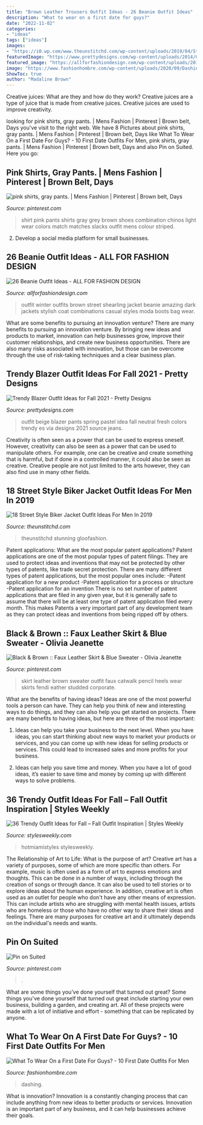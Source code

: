 ```yaml
---
title: "Brown Leather Trousers Outfit Ideas - 26 Beanie Outfit Ideas"
description: "What to wear on a first date for guys?"
date: "2022-11-02"
categories:
- "ideas"
tags: ["ideas"]
images:
- "https://i0.wp.com/www.theunstitchd.com/wp-content/uploads/2019/04/Stunning-Biker-Jackets-For-Men-To-Try.jpg?fit=617%2C1345&amp;ssl=1"
featuredImage: "https://www.prettydesigns.com/wp-content/uploads/2014/09/Neutral-Beige-Outfit-Idea-with-Black-Pants.jpg"
featured_image: "https://allforfashiondesign.com/wp-content/uploads/2013/12/e-7-600x880.jpg"
image: "https://www.fashionhombre.com/wp-content/uploads/2020/09/Dashing-First-Date-Outfits-For-Men-16.jpg"
ShowToc: true
author: "Madaline Brown"
---
```



Creative juices: What are they and how do they work?
Creative juices are a type of juice that is made from creative juices. Creative juices are used to improve creativity.

	

		
looking for pink shirts, gray pants. | Mens Fashion | Pinterest | Brown belt, Days you've visit to the right web. We have 8 Pictures about pink shirts, gray pants. | Mens Fashion | Pinterest | Brown belt, Days like What To Wear On a First Date For Guys? - 10 First Date Outfits For Men, pink shirts, gray pants. | Mens Fashion | Pinterest | Brown belt, Days and also Pin on Suited. Here you go:
		
    
## Pink Shirts, Gray Pants. | Mens Fashion | Pinterest | Brown Belt, Days

<img loading=lazy src="https://s-media-cache-ak0.pinimg.com/736x/8e/21/4b/8e214be69c68cae5705c6c2327c8b7a1.jpg" onerror="this.onerror=null;this.src='https://tse1.mm.bing.net/th?id=OIP.VdRxuF0dhPcBFvzsF7OwbgHaLK&amp;pid=15.1';" alt="pink shirts, gray pants. | Mens Fashion | Pinterest | Brown belt, Days">

_Source: pinterest.com_

>shirt pink pants shirts gray grey brown shoes combination chinos light wear colors match matches slacks outfit mens colour striped. 

	

2. Develop a social media platform for small businesses.

    
## 26 Beanie Outfit Ideas - ALL FOR FASHION DESIGN

<img loading=lazy src="https://allforfashiondesign.com/wp-content/uploads/2013/12/e-7-600x880.jpg" onerror="this.onerror=null;this.src='https://tse1.mm.bing.net/th?id=OIP.ikqZa52UYfa1lkiRzK-E-gHaK3&amp;pid=15.1';" alt="26 Beanie Outfit Ideas - ALL FOR FASHION DESIGN">

_Source: allforfashiondesign.com_

>outfit winter outfits brown street shearling jacket beanie amazing dark jackets stylish coat combinations casual styles moda boots bag wear. 

	

What are some benefits to pursuing an innovation venture?
There are many benefits to pursuing an innovation venture. By bringing new ideas and products to market, innovation can help businesses grow, improve their customer relationships, and create new business opportunities. There are also many risks associated with innovation, but those can be overcome through the use of risk-taking techniques and a clear business plan.

    
## Trendy Blazer Outfit Ideas For Fall 2021 - Pretty Designs

<img loading=lazy src="https://www.prettydesigns.com/wp-content/uploads/2014/09/Neutral-Beige-Outfit-Idea-with-Black-Pants.jpg" onerror="this.onerror=null;this.src='https://tse1.mm.bing.net/th?id=OIP.W_dfdIaIrYWCDRRMclhxawHaK2&amp;pid=15.1';" alt="Trendy Blazer Outfit Ideas for Fall 2021 - Pretty Designs">

_Source: prettydesigns.com_

>outfit beige blazer pants spring pastel idea fall neutral fresh colors trendy es via designs 2021 source jeans. 

	

Creativity is often seen as a power that can be used to express oneself. However, creativity can also be seen as a power that can be used to manipulate others. For example, one can be creative and create something that is harmful, but if done in a controlled manner, it could also be seen as creative. Creative people are not just limited to the arts however, they can also find use in many other fields.

    
## 18 Street Style Biker Jacket Outfit Ideas For Men In 2019

<img loading=lazy src="https://i0.wp.com/www.theunstitchd.com/wp-content/uploads/2019/04/Stunning-Biker-Jackets-For-Men-To-Try.jpg?fit=617%2C1345&amp;ssl=1" onerror="this.onerror=null;this.src='https://tse3.mm.bing.net/th?id=OIP.Ovc88x_Joj4Cwq9BJjJzsQHaQJ&amp;pid=15.1';" alt="18 Street Style Biker Jacket Outfit Ideas For Men In 2019">

_Source: theunstitchd.com_

>theunstitchd stunning gloofashion. 

	

Patent applications: What are the most popular patent applications?
Patent applications are one of the most popular types of patent filings. They are used to protect ideas and inventions that may not be protected by other types of patents, like trade secret protection. 
 There are many different types of patent applications, but the most popular ones include: 
-Patent application for a new product 
-Patent application for a process or structure 
-Patent application for an invention 
There is no set number of patent applications that are filed in any given year, but it is generally safe to assume that there will be at least one type of patent application filed every month. This makes Patents a very important part of any development team as they can protect ideas and inventions from being ripped off by others.

    
## Black &amp; Brown :: Faux Leather Skirt &amp; Blue Sweater - Olivia Jeanette

<img loading=lazy src="https://i.pinimg.com/736x/66/94/a8/6694a82178266191966559f3a254e2d7.jpg" onerror="this.onerror=null;this.src='https://tse4.mm.bing.net/th?id=OIP.13JfylkHUXGCF3Wvy3E8hgHaLH&amp;pid=15.1';" alt="Black &amp; Brown :: Faux Leather Skirt &amp; Blue Sweater - Olivia Jeanette">

_Source: pinterest.com_

>skirt leather brown sweater outfit faux catwalk pencil heels wear skirts fendi eather studded corporate. 

	

What are the benefits of having ideas?
Ideas are one of the most powerful tools a person can have. They can help you think of new and interesting ways to do things, and they can also help you get started on projects. There are many benefits to having ideas, but here are three of the most important: 
1. Ideas can help you take your business to the next level. When you have ideas, you can start thinking about new ways to market your products or services, and you can come up with new ideas for selling products or services. This could lead to increased sales and more profits for your business. 

2. Ideas can help you save time and money. When you have a lot of good ideas, it’s easier to save time and money by coming up with different ways to solve problems.

    
## 36 Trendy Outfit Ideas For Fall – Fall Outfit Inspiration | Styles Weekly

<img loading=lazy src="http://stylesweekly.com/wp-content/uploads/2016/12/Outfit-Ideas-for-Fall_09.jpg" onerror="this.onerror=null;this.src='https://tse2.mm.bing.net/th?id=OIP.eY-Qjp3ER0mk2-CMT9tJrAHaOl&amp;pid=15.1';" alt="36 Trendy Outfit Ideas for Fall – Fall Outfit Inspiration | Styles Weekly">

_Source: stylesweekly.com_

>hotmiamistyles stylesweekly. 

	

The Relationship of Art to Life: What is the purpose of art?
Creative art has a variety of purposes, some of which are more specific than others. For example, music is often used as a form of art to express emotions and thoughts. This can be done in a number of ways, including through the creation of songs or through dance. It can also be used to tell stories or to explore ideas about the human experience. In addition, creative art is often used as an outlet for people who don't have any other means of expression. This can include artists who are struggling with mental health issues, artists who are homeless or those who have no other way to share their ideas and feelings. There are many purposes for creative art and it ultimately depends on the individual's needs and wants.

    
## Pin On Suited

<img loading=lazy src="https://i.pinimg.com/736x/00/1b/bd/001bbdebac3c813d6dcdbfb0bd864e76.jpg" onerror="this.onerror=null;this.src='https://tse1.mm.bing.net/th?id=OIP.AUvcLTcmA7SMBUgiQ-eLrAHaLB&amp;pid=15.1';" alt="Pin on Suited">

_Source: pinterest.com_

>. 

	

What are some things you’ve done yourself that turned out great?
Some things you've done yourself that turned out great include starting your own business, building a garden, and creating art. All of these projects were made with a lot of initiative and effort - something that can be replicated by anyone.

    
## What To Wear On A First Date For Guys? - 10 First Date Outfits For Men

<img loading=lazy src="https://www.fashionhombre.com/wp-content/uploads/2020/09/Dashing-First-Date-Outfits-For-Men-16.jpg" onerror="this.onerror=null;this.src='https://tse3.mm.bing.net/th?id=OIP.eoQyVFqo6mVvvjvZjuXEiAHaLH&amp;pid=15.1';" alt="What To Wear On a First Date For Guys? - 10 First Date Outfits For Men">

_Source: fashionhombre.com_

>dashing. 

	

What is innovation?
Innovation is a constantly changing process that can include anything from new ideas to better products or services. Innovation is an important part of any business, and it can help businesses achieve their goals.

